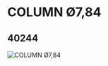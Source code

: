 # COLUMN Ø7,84
## 40244
![COLUMN Ø7,84](https://lc-www-live-s.legocdn.com/media/bricks/5/2/4153421.jpg)